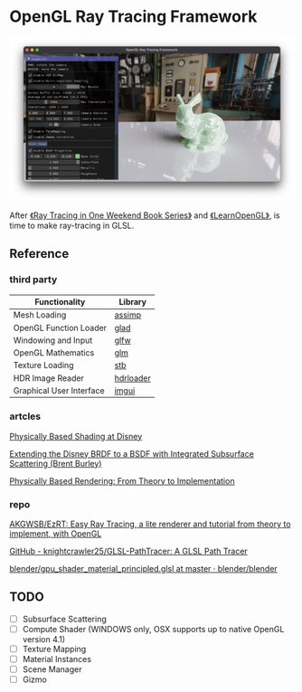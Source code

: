 # OpenGL Ray Tracing Framework

![screenshot_bunny.png](https://raw.githubusercontent.com/georgehuan1994/OpenGL-Ray-Tracing-Framework/main/screenshot/screenshot_bunny.png)

After [《Ray Tracing in One Weekend Book Series》](https://github.com/RayTracing/raytracing.github.io) and [《LearnOpenGL》](https://github.com/JoeyDeVries/LearnOpenGL), is time to make ray-tracing in GLSL.

## Reference
### third party

| Functionality            | Library                                                      |
| ------------------------ | ------------------------------------------------------------ |
| Mesh Loading             | [assimp](https://github.com/assimp/assimp)                   |
| OpenGL Function Loader   | [glad](https://github.com/Dav1dde/glad)                      |
| Windowing and Input      | [glfw](https://github.com/glfw/glfw)                         |
| OpenGL Mathematics       | [glm](https://github.com/g-truc/glm)                         |
| Texture Loading          | [stb](https://github.com/nothings/stb)                       |
| HDR Image Reader         | [hdrloader](https://www.flipcode.com/archives/HDR_Image_Reader.shtml) |
| Graphical User Interface | [imgui](https://github.com/ocornut/imgui)                    |

### artcles

[Physically Based Shading at Disney](https://media.disneyanimation.com/uploads/production/publication_asset/48/asset/s2012_pbs_disney_brdf_notes_v3.pdf)

[Extending the Disney BRDF to a BSDF with Integrated Subsurface Scattering (Brent Burley)](https://blog.selfshadow.com/publications/s2015-shading-course/burley/s2015_pbs_disney_bsdf_notes.pdf)

[Physically Based Rendering: From Theory to Implementation](https://www.pbr-book.org/3ed-2018/contents)

### repo

[AKGWSB/EzRT: Easy Ray Tracing, a lite renderer and tutorial from theory to implement, with OpenGL](https://github.com/AKGWSB/EzRT)

[GitHub - knightcrawler25/GLSL-PathTracer: A GLSL Path Tracer](https://github.com/knightcrawler25/GLSL-PathTracer)

[blender/gpu_shader_material_principled.glsl at master · blender/blender](https://github.com/blender/blender/blob/master/source/blender/gpu/shaders/material/gpu_shader_material_principled.glsl)

## TODO

- [ ] Subsurface Scattering
- [ ] Compute Shader (WINDOWS only, OSX supports up to native OpenGL version 4.1)
- [ ] Texture Mapping
- [ ] Material Instances
- [ ] Scene Manager
- [ ] Gizmo
